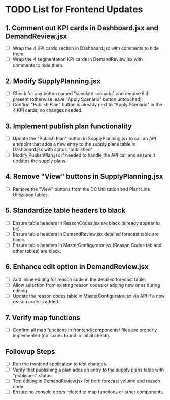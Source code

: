 # TODO List for Frontend Updates

## 1. Comment out KPI cards in Dashboard.jsx and DemandReview.jsx
- [ ] Wrap the 4 KPI cards section in Dashboard.jsx with comments to hide them.
- [ ] Wrap the 4 segmentation KPI cards in DemandReview.jsx with comments to hide them.

## 2. Modify SupplyPlanning.jsx
- [ ] Check for any button named "simulate scenario" and remove it if present (otherwise leave "Apply Scenario" button untouched).
- [ ] Confirm "Publish Plan" button is already next to "Apply Scenario" in the 4 KPI cards; no changes needed.

## 3. Implement publish plan functionality
- [ ] Update the "Publish Plan" button in SupplyPlanning.jsx to call an API endpoint that adds a new entry to the supply plans table in Dashboard.jsx with status "published".
- [ ] Modify PublishPlan.jsx if needed to handle the API call and ensure it updates the supply plans.

## 4. Remove "View" buttons in SupplyPlanning.jsx
- [ ] Remove the "View" buttons from the DC Utilization and Plant Line Utilization tables.

## 5. Standardize table headers to black
- [ ] Ensure table headers in ReasonCodes.jsx are black (already appear to be).
- [ ] Ensure table headers in DemandReview.jsx detailed forecast table are black.
- [ ] Ensure table headers in MasterConfigurator.jsx (Reason Codes tab and other tables) are black.

## 6. Enhance edit option in DemandReview.jsx
- [ ] Add inline editing for reason code in the detailed forecast table.
- [ ] Allow selection from existing reason codes or adding new ones during editing.
- [ ] Update the reason codes table in MasterConfigurator.jsx via API if a new reason code is added.

## 7. Verify map functions
- [ ] Confirm all map functions in frontend/components/ files are properly implemented (no issues found in initial check).

## Followup Steps
- [ ] Run the frontend application to test changes.
- [ ] Verify that publishing a plan adds an entry to the supply plans table with "published" status.
- [ ] Test editing in DemandReview.jsx for both forecast volume and reason code.
- [ ] Ensure no console errors related to map functions or other components.
